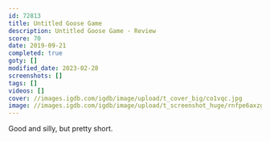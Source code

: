 ```yaml
---
id: 72813
title: Untitled Goose Game
description: Untitled Goose Game - Review
score: 70
date: 2019-09-21
completed: true
goty: []
modified_date: 2023-02-28
screenshots: []
tags: []
videos: []
cover: //images.igdb.com/igdb/image/upload/t_cover_big/co1vqc.jpg
image: //images.igdb.com/igdb/image/upload/t_screenshot_huge/rnfpe6axzg2aqzk2vg6h.jpg
---
```

Good and silly, but pretty short.